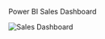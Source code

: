 Power BI Sales Dashboard

![Sales Dashboard](https://github.com/user-attachments/assets/78ea01b0-354f-4f5d-9488-052a872e6b1c)

